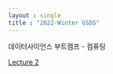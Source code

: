 ```yaml
---
layout : single
title : "2022-Winter GSDS"
---
```


데이터사이언스 부트캠프 - 컴퓨팅

[Lecture 2](https://github.com/dahye6709/dahye6709.github.io/files/7930996/2022-01-25-Lecture.2.md)
